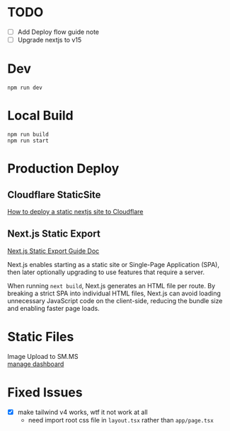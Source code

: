 
# TODO


- [ ] Add Deploy flow guide note
- [ ] Upgrade nextjs to v15

# Dev 

`npm run dev`

# Local Build

```
npm run build
npm run start
```

# Production Deploy

## Cloudflare StaticSite

 [How to deploy a static nextjs site to Cloudflare](https://developers.cloudflare.com/pages/framework-guides/nextjs/deploy-a-static-nextjs-site/)

## Next.js Static Export 

[Next.js Static Export Guide Doc](https://nextjs.org/docs/app/building-your-application/deploying/static-exports)

Next.js enables starting as a static site or Single-Page Application (SPA), then later optionally upgrading to use features that require a server.

When running `next build`, Next.js generates an HTML file per route. By breaking a strict SPA into individual HTML files, Next.js can avoid loading unnecessary JavaScript code on the client-side, reducing the bundle size and enabling faster page loads.

# Static Files

Image Upload to SM.MS  
[manage dashboard](https://smms.app/home/picture)

# Fixed Issues

- [x] make tailwind v4 works, wtf it not work at all
  - need import root css file in `layout.tsx` rather than `app/page.tsx`